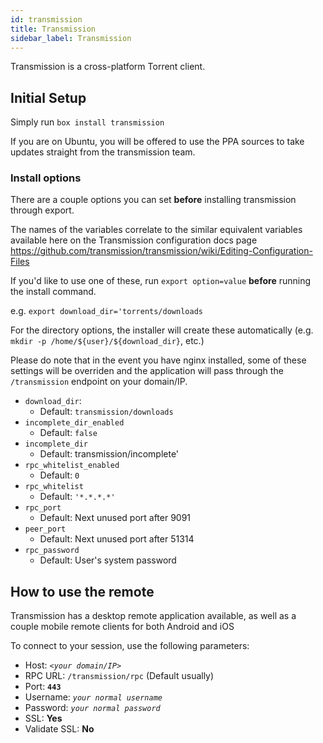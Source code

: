 ```yaml
---
id: transmission
title: Transmission
sidebar_label: Transmission
---
```


Transmission is a cross-platform Torrent client.

## Initial Setup

Simply run `box install transmission`

If you are on Ubuntu, you will be offered to use the PPA sources to take updates straight from the transmission team.

### Install options

There are a couple options you can set **before** installing transmission through export.

The names of the variables correlate to the similar equivalent variables available here on the Transmission configuration docs page https://github.com/transmission/transmission/wiki/Editing-Configuration-Files

If you'd like to use one of these, run `export option=value` **before** running the install command.

e.g. `export download_dir='torrents/downloads`

For the directory options, the installer will create these automatically (e.g. `mkdir -p /home/${user}/${download_dir}`, etc.)

Please do note that in the event you have nginx installed, some of these settings will be overriden and the application will pass through the `/transmission` endpoint on your domain/IP.

- `download_dir`:
  - Default: `transmission/downloads`
- `incomplete_dir_enabled`
  - Default: `false`
- `incomplete_dir`
  - Default: transmission/incomplete'
- `rpc_whitelist_enabled`
  - Default: `0`
- `rpc_whitelist`
  - Default: `'*.*.*.*'`
- `rpc_port`
  - Default: Next unused port after 9091
- `peer_port`
  - Default: Next unused port after 51314
- `rpc_password`
  - Default: User's system password

## How to use the remote
Transmission has a desktop remote application available, as well as a couple mobile remote clients for both Android and iOS

To connect to your session, use the following parameters:
- Host: _`<your domain/IP>`_
- RPC URL: `/transmission/rpc` (Default usually)
- Port: **`443`**
- Username: _`your normal username`_
- Password: _`your normal password`_
- SSL: **Yes**
- Validate SSL: **No**
